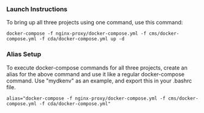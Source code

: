 ### Launch Instructions
To bring up all three projects using one command, use this command:
```
docker-compose -f nginx-proxy/docker-compose.yml -f cms/docker-compose.yml -f cda/docker-compose.yml up -d
```
### Alias Setup
To execute docker-compose commands for all three projects, create an alias for the above command
and use it like a regular docker-compose command. Use "mydkenv" as an example, and export this
in your .bashrc file.
```
alias="docker-compose -f nginx-proxy/docker-compose.yml -f cms/docker-compose.yml -f cda/docker-compose.yml"
```
